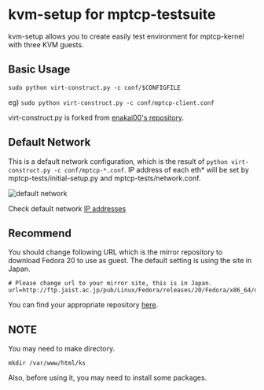 kvm-setup for mptcp-testsuite
==========

kvm-setup allows you to create easily test environment for mptcp-kernel with three KVM guests.

Basic Usage
-----

`sudo python virt-construct.py -c conf/$CONFIGFILE`

eg)
`sudo python virt-construct.py -c conf/mptcp-client.conf`

virt-construct.py is forked from [enakai00's repository](https://github.com/nak3/mptcp-testsuite).


Default Network
-----
This is a default network configuration, which is the result of `python virt-construct.py -c conf/mptcp-*.conf`. IP address of each eth* will be set by mptcp-tests/initial-setup.py and mptcp-tests/network.conf.

![default network](http://kenjiro.fedorapeople.org/misc/pictures/default-network.png)

Check default network [IP addresses](https://github.com/nak3/mptcp-testsuite/blob/master/mptcp-tests/network.conf)


Recommend
-----

You should change following URL which is the mirror repository to download Fedora 20 to use as guest. The default setting is using the site in Japan.

    # Please change url to your mirror site, this is in Japan.
    url=http://ftp.jaist.ac.jp/pub/Linux/Fedora/releases/20/Fedora/x86_64/os/

You can find your appropriate repository [here](https://mirrors.fedoraproject.org/publiclist/Fedora/20/x86_64/).


NOTE
-----

You may need to make directory.

`mkdir /var/www/html/ks`

Also, before using it, you may need to install some packages.
